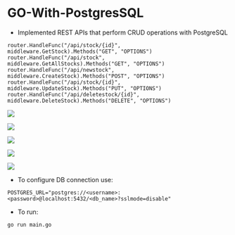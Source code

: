 # GO-With-PostgresSQL

* Implemented REST APIs that perform CRUD operations with PostgreSQL 

```
router.HandleFunc("/api/stock/{id}", middleware.GetStock).Methods("GET", "OPTIONS")
router.HandleFunc("/api/stock", middleware.GetAllStocks).Methods("GET", "OPTIONS")
router.HandleFunc("/api/newstock", middleware.CreateStock).Methods("POST", "OPTIONS")
router.HandleFunc("/api/stock/{id}", middleware.UpdateStock).Methods("PUT", "OPTIONS")
router.HandleFunc("/api/deletestock/{id}", middleware.DeleteStock).Methods("DELETE", "OPTIONS")
```

<p align="centre" >
  
  <img src="https://user-images.githubusercontent.com/104893311/224471343-f439402f-7006-4b24-bc50-3c4e8379414d.png">

</p>  

<p align="centre" >
  
  <img src="https://user-images.githubusercontent.com/104893311/224471468-e23ebf82-fc56-4fc7-9393-3ece766d50dc.png">

</p>  

<p align="centre" >
  
  <img src="https://user-images.githubusercontent.com/104893311/224471599-48fd0da1-b80c-4542-9462-00376acf83e9.png">

</p> 

<p align="centre" >
  
  <img src="https://user-images.githubusercontent.com/104893311/224471753-e72039d4-fce5-4a45-815f-d356f6cee781.png">

</p> 

<p align="centre" >
  
  <img src="https://user-images.githubusercontent.com/104893311/224471807-43c9cbfd-87cc-47a7-b86d-d7a54852a3aa.png">

</p> 


* To configure DB connection use:

```
POSTGRES_URL="postgres://<username>:<password>@localhost:5432/<db_name>?sslmode=disable"
```

* To run:

```
go run main.go
```
